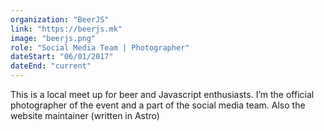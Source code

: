 ```yaml
---
organization: "BeerJS"
link: "https://beerjs.mk"
image: "beerjs.png"
role: "Social Media Team | Photographer"
dateStart: "06/01/2017"
dateEnd: "current"
---
```


This is a local meet up for beer and
Javascript enthusiasts. I’m the
official photographer of the event
and a part of the social media
team. Also the website maintainer
(written in Astro)